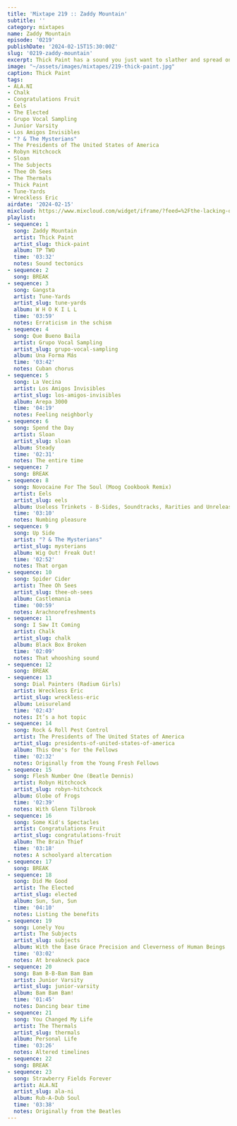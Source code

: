 ```yaml
---
title: 'Mixtape 219 :: Zaddy Mountain'
subtitle: ''
category: mixtapes
name: Zaddy Mountain
episode: '0219'
publishDate: '2024-02-15T15:30:00Z'
slug: '0219-zaddy-mountain'
excerpt: Thick Paint has a sound you just want to slather and spread on.
image: "~/assets/images/mixtapes/219-thick-paint.jpg"
caption: Thick Paint
tags:
- ALA.NI
- Chalk
- Congratulations Fruit
- Eels
- The Elected
- Grupo Vocal Sampling
- Junior Varsity
- Los Amigos Invisibles
- "? & The Mysterians"
- The Presidents of The United States of America
- Robyn Hitchcock
- Sloan
- The Subjects
- Thee Oh Sees
- The Thermals
- Thick Paint
- Tune-Yards
- Wreckless Eric
airdate: '2024-02-15'
mixcloud: https://www.mixcloud.com/widget/iframe/?feed=%2Fthe-lacking-org%2Fmhddef-219-zaddy-mountain%2F&hide_artwork=1&hide_cover=1&light=1
playlist:
- sequence: 1
  song: Zaddy Mountain
  artist: Thick Paint
  artist_slug: thick-paint
  album: TP TWO
  time: '03:32'
  notes: Sound tectonics
- sequence: 2
  song: BREAK
- sequence: 3
  song: Gangsta
  artist: Tune-Yards
  artist_slug: tune-yards
  album: W H O K I L L
  time: '03:59'
  notes: Erraticism in the schism
- sequence: 4
  song: Que Bueno Baila
  artist: Grupo Vocal Sampling
  artist_slug: grupo-vocal-sampling
  album: Una Forma Más
  time: '03:42'
  notes: Cuban chorus
- sequence: 5
  song: La Vecina
  artist: Los Amigos Invisibles
  artist_slug: los-amigos-invisibles
  album: Arepa 3000
  time: '04:19'
  notes: Feeling neighborly
- sequence: 6
  song: Spend the Day
  artist: Sloan
  artist_slug: sloan
  album: Steady
  time: '02:31'
  notes: The entire time
- sequence: 7
  song: BREAK
- sequence: 8
  song: Novocaine For The Soul (Moog Cookbook Remix)
  artist: Eels
  artist_slug: eels
  album: Useless Trinkets - B-Sides, Soundtracks, Rarities and Unreleased, 1996-2006
  time: '03:10'
  notes: Numbing pleasure
- sequence: 9
  song: Up Side
  artist: "? & The Mysterians"
  artist_slug: mysterians
  album: Wig Out! Freak Out!
  time: '02:52'
  notes: That organ
- sequence: 10
  song: Spider Cider
  artist: Thee Oh Sees
  artist_slug: thee-oh-sees
  album: Castlemania
  time: '00:59'
  notes: Arachnorefreshments
- sequence: 11
  song: I Saw It Coming
  artist: Chalk
  artist_slug: chalk
  album: Black Box Broken
  time: '02:09'
  notes: That whooshing sound
- sequence: 12
  song: BREAK
- sequence: 13
  song: Dial Painters (Radium Girls)
  artist: Wreckless Eric
  artist_slug: wreckless-eric
  album: Leisureland
  time: '02:43'
  notes: It’s a hot topic
- sequence: 14
  song: Rock & Roll Pest Control
  artist: The Presidents of The United States of America
  artist_slug: presidents-of-united-states-of-america
  album: This One's for the Fellows
  time: '02:32'
  notes: Originally from the Young Fresh Fellows
- sequence: 15
  song: Flesh Number One (Beatle Dennis)
  artist: Robyn Hitchcock
  artist_slug: robyn-hitchcock
  album: Globe of Frogs
  time: '02:39'
  notes: With Glenn Tilbrook
- sequence: 16
  song: Some Kid's Spectacles
  artist: Congratulations Fruit
  artist_slug: congratulations-fruit
  album: The Brain Thief
  time: '03:18'
  notes: A schoolyard altercation
- sequence: 17
  song: BREAK
- sequence: 18
  song: Did Me Good
  artist: The Elected
  artist_slug: elected
  album: Sun, Sun, Sun
  time: '04:10'
  notes: Listing the benefits
- sequence: 19
  song: Lonely You
  artist: The Subjects
  artist_slug: subjects
  album: With the Ease Grace Precision and Cleverness of Human Beings
  time: '03:02'
  notes: At breakneck pace
- sequence: 20
  song: Bam B-B-Bam Bam Bam
  artist: Junior Varsity
  artist_slug: junior-varsity
  album: Bam Bam Bam!
  time: '01:45'
  notes: Dancing bear time
- sequence: 21
  song: You Changed My Life
  artist: The Thermals
  artist_slug: thermals
  album: Personal Life
  time: '03:26'
  notes: Altered timelines
- sequence: 22
  song: BREAK
- sequence: 23
  song: Strawberry Fields Forever
  artist: ALA.NI
  artist_slug: ala-ni
  album: Rub-A-Dub Soul
  time: '03:38'
  notes: Originally from the Beatles
---
```


